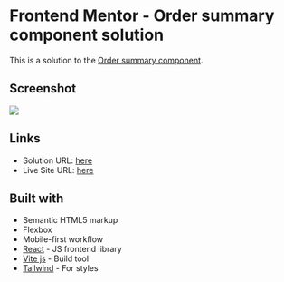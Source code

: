 # Frontend Mentor - Order summary component solution

This is a solution to the [Order summary component](https://www.frontendmentor.io/challenges/order-summary-component-QlPmajDUj).

## Screenshot

![](https://res.cloudinary.com/dz209s6jk/image/upload/f_auto,q_auto,w_900/Screenshots/purqu7hymmvz8qfa7xlc.jpg)

## Links

- Solution URL: [here](https://www.frontendmentor.io/solutions/order-summary-component-Y3-djDaMEX)
- Live Site URL: [here](https://order-summary-component-kappa-five.vercel.app/)

## Built with

- Semantic HTML5 markup
- Flexbox
- Mobile-first workflow
- [React](https://reactjs.org/) - JS frontend library
- [Vite js](https://vitejs.dev/) - Build tool
- [Tailwind](https://tailwindcss.com/) - For styles
